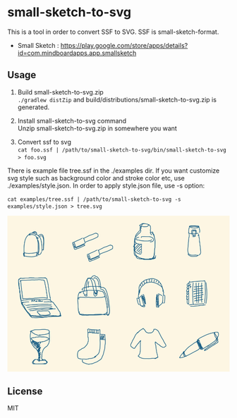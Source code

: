 
# small-sketch-to-svg

This is a tool in order to convert SSF to SVG.
SSF is small-sketch-format.

* Small Sketch : https://play.google.com/store/apps/details?id=com.mindboardapps.app.smallsketch


## Usage

1. Build small-sketch-to-svg.zip  
    `./gradlew distZip` and build/distributions/small-sketch-to-svg.zip is generated.

2. Install small-sketch-to-svg command  
    Unzip small-sketch-to-svg.zip in somewhere you want

3. Convert ssf to svg  
    `cat foo.ssf | /path/to/small-sketch-to-svg/bin/small-sketch-to-svg > foo.svg`

There is example file tree.ssf in the ./examples dir.
If you want customize svg style such as background color and stroke color etc, use ./examples/style.json.
In order to apply style.json file, use -s option:

```
cat examples/tree.ssf | /path/to/small-sketch-to-svg -s examples/style.json > tree.svg
```

![Example1](https://github.com/mindboard/small-sketch-to-svg/blob/master/resources/example1.svg)


## License
MIT
